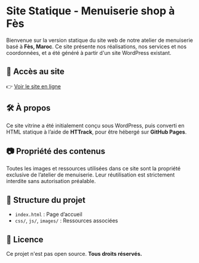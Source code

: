 # Site Statique - Menuiserie shop à Fès

Bienvenue sur la version statique du site web de notre atelier de menuiserie basé à **Fès, Maroc**. Ce site présente nos réalisations, nos services et nos coordonnées, et a été généré à partir d'un site WordPress existant.

## 🔗 Accès au site
👉 [Voir le site en ligne]( https://bytebloomee745.github.io/Menuishop/)

## 🛠️ À propos
Ce site vitrine a été initialement conçu sous WordPress, puis converti en HTML statique à l’aide de **HTTrack**, pour être hébergé sur **GitHub Pages**.

## 📷 Propriété des contenus
Toutes les images et ressources utilisées dans ce site sont la propriété exclusive de l’atelier de menuiserie. Leur réutilisation est strictement interdite sans autorisation préalable.

## 📁 Structure du projet
- `index.html` : Page d’accueil
- `css/`, `js/`, `images/` : Ressources associées

## 📜 Licence
Ce projet n'est pas open source. **Tous droits réservés.**
